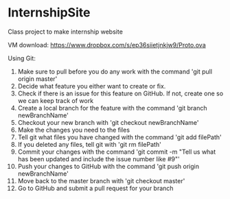 InternshipSite
==============

Class project to make internship website


VM download: https://www.dropbox.com/s/ep36siietjnkjw9/Proto.ova


Using Git:

<ol>
  <li>Make sure to pull before you do any work with the command 'git pull origin master'</li>
  <li>Decide what feature you either want to create or fix.</li>
  <li>Check if there is an issue for this feature on GitHub. If not, create one so we can keep track of work</li>
  <li>Create a local branch for the feature with the command 'git branch newBranchName'</li>
  <li>Checkout your new branch with 'git checkout newBranchName'</li>
  <li>Make the changes you need to the files</li>
  <li>Tell git what files you have changed with the command 'git add filePath'</li>
  <li>If you deleted any files, tell git with 'git rm filePath'</li>
  <li>Commit your changes with the command 'git commit -m "Tell us what has been updated and include the issue number like #9"'</li>
  <li>Push your changes to GitHub with the command 'git push origin newBranchName'</li>
  <li>Move back to the master branch with 'git checkout master'</li>
  <li>Go to GitHub and submit a pull request for your branch</li> 
</ol>
